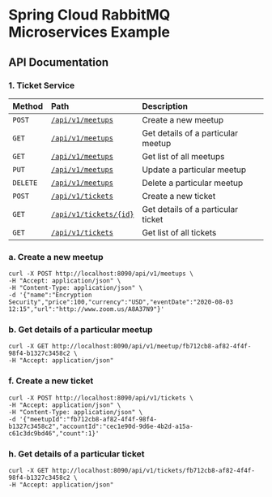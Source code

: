 # Spring Cloud RabbitMQ Microservices Example

## API Documentation

### 1. Ticket Service

| Method   | Path                                                            | Description                        | 
|:---------|:----------------------------------------------------------------|:-----------------------------------|
| `POST`   | [`/api/v1/meetups`](#a-create-a-new-meetup)                     | Create a new meetup                |
| `GET`    | [`/api/v1/meetups`](#b-get-details-of-a-particular-meetup)      | Get details of a particular meetup |
| `GET`    | [`/api/v1/meetups`](#c-get-list-of-all-meetup)                  | Get list of all meetups            |
| `PUT`    | [`/api/v1/meetups`](#d-update-a-particular-meetup)              | Update a particular meetup         |
| `DELETE` | [`/api/v1/meetups`](#e-delete-a-particular-meetup)              | Delete a particular meetup         |
| `POST`   | [`/api/v1/tickets`](#f-create-a-new-ticket)                     | Create a new ticket                |  
| `GET`    | [`/api/v1/tickets/{id}`](#g-get-details-of-a-particular-ticket) | Get details of a particular ticket | 
| `GET`    | [`/api/v1/tickets`](#h-get-list-of-all-tickets)                 | Get list of all tickets            | 

### a. Create a new meetup

```
curl -X POST http://localhost:8090/api/v1/meetups \
-H "Accept: application/json" \
-H "Content-Type: application/json" \
-d '{"name":"Encryption Security","price":100,"currency":"USD","eventDate":"2020-08-03 12:15","url":"http://www.zoom.us/A8A37N9"}'
```

### b. Get details of a particular meetup

```
curl -X GET http://localhost:8090/api/v1/meetup/fb712cb8-af82-4f4f-98f4-b1327c3458c2 \
-H "Accept: application/json"
```


### f. Create a new ticket

```
curl -X POST http://localhost:8090/api/v1/tickets \
-H "Accept: application/json" \
-H "Content-Type: application/json" \
-d '{"meetupId":"fb712cb8-af82-4f4f-98f4-b1327c3458c2","accountId":"cec1e90d-9d6e-4b2d-a15a-c61c3dc9bd46","count":1}'
```

### h. Get details of a particular ticket

```
curl -X GET http://localhost:8090/api/v1/tickets/fb712cb8-af82-4f4f-98f4-b1327c3458c2 \
-H "Accept: application/json"
```

